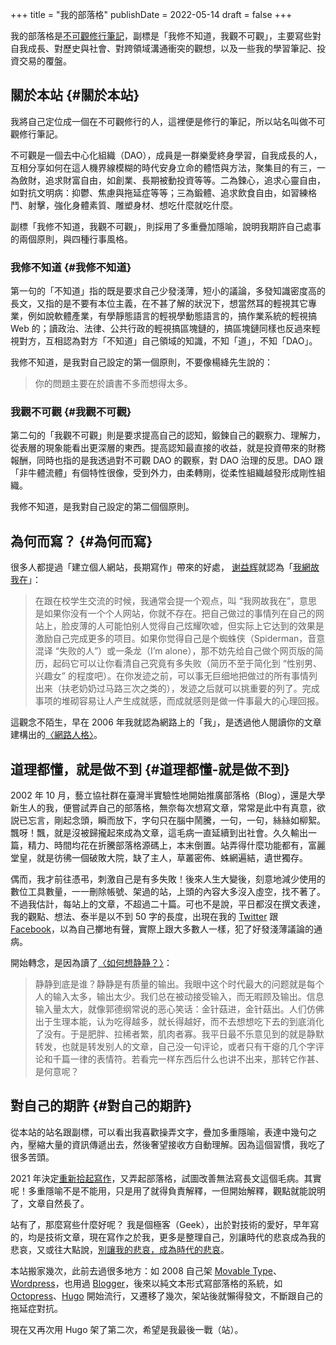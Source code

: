 +++
title = "我的部落格"
publishDate = 2022-05-14
draft = false
+++

我的部落格是[不可觀修行筆記](https://hychen.me)，副標是「我修不知道，我觀不可觀」，主要寫些對自我成長、對歷史與社會、對跨領域溝通衝突的觀想，以及一些我的學習筆記、投資交易的覆盤。


## 關於本站 {#關於本站}

我將自己定位成一個在不可觀修行的人，這裡便是修行的筆記，所以站名叫做不可觀修行筆記。

不可觀是一個去中心化組織（DAO），成員是一群樂愛終身學習，自我成長的人，互相分享如何在這人機界線模糊的時代安身立命的體悟與方法，聚集目的有三，一為斂財，追求財富自由，如創業、長期被動投資等等。二為鍊心，追求心靈自由，如對抗文明病：抑鬱、焦慮與拖延症等等；三為鍛體、追求飲食自由，如習練格鬥、射擊，強化身體素質、雕塑身材、想吃什麼就吃什麼。

副標「我修不知道，我觀不可觀」，則採用了多重疊加隱喻，說明我期許自己處事的兩個原則，與四種行事風格。


### 我修不知道 {#我修不知道}

第一句的「不知道」指的既是要求自己少發淺薄，短小的議論，多發知識密度高的長文，又指的是不要有本位主義，在不甚了解的狀況下，想當然耳的輕視其它專業，例如說軟體產業，有學靜態語言的輕視學動態語言的，搞作業系統的輕視搞 Web 的；讀政治、法律、公共行政的輕視搞區塊鏈的，搞區塊鏈同樣也反過來輕視對方，互相認為對方「不知道」自己領域的知識，不知「道」，不知「DAO」。

我修不知道，是我對自己設定的第一個原則，不要像楊絳先生說的：

> 你的問題主要在於讀書不多而想得太多。


### 我觀不可觀 {#我觀不可觀}

第二句的「我觀不可觀」則是要求提高自己的認知，鍛鍊自己的觀察力、理解力，從表層的現象能看出更深層的東西。提高認知最直接的收益，就是投資帶來的財務報酬，同時也指的是我透過對不可觀 DAO 的觀察，對 DAO 治理的反思。DAO 跟「非牛體流體」有個特性很像，受到外力，由柔轉剛，從柔性組織越發形成剛性組織。

我修不知道，是我對自己設定的第二個個原則。


## 為何而寫？ {#為何而寫}

很多人都提過「建立個人網站，長期寫作」帶來的好處， [谢益辉](https://yihui.org/)就認為「[我網故我在](https://yihui.org/cn/2016/12/student-project/)」：

> 在跟在校学生交流的时候，我通常会提一个观点，叫 “我网故我在”，意思是如果你没有一个个人网站，你就不存在。把自己做过的事情列在自己的网站上，脸皮薄的人可能怕别人觉得自己炫耀吹嘘，但实际上它达到的效果是激励自己完成更多的项目。如果你觉得自己是个蜘蛛侠（Spiderman，音意混译 “失败的人”）或一条龙（I’m alone），那不妨先给自己做个网页版的简历，起码它可以让你看清自己究竟有多失败（简历不至于简化到 “性别男、兴趣女” 的程度吧）。在你发迹之前，可以事无巨细地把做过的所有事情列出来（扶老奶奶过马路三次之类的），发迹之后就可以挑重要的列了。完成事项的堆砌容易让人产生成就感，而成就感则是做一件事最大的心理回报。

這觀念不陌生，早在 2006 年我就認為網路上的「我」，是透過他人閱讀你的文章建構出的[〈網路人格〉](https://hychen.me/post/%E7%B6%B2%E8%B7%AF%E4%BA%BA%E6%A0%BC/)。


## 道理都懂，就是做不到 {#道理都懂-就是做不到}

2002 年 10 月，藝立協社群在臺灣半實驗性地開始推廣部落格（Blog），還是大學新生人的我，便嘗試弄自己的部落格，無奈每次想寫文章，常常是此中有真意，欲説已忘言，剛起念頭，瞬而放下，字句只在腦中鬧騰，一句，一句，絲絲如柳絮。飄呀！飄，就是沒被歸攏起來成為文章，這毛病一直延續到出社會。久久輸出一篇，精力、時間均花在折騰部落格源碼上，本末倒置。站弄得什麼功能都有，富麗堂皇，就是彷彿一個破敗大院，缺了主人，草叢密佈、蛛網遍結，遺世獨存。

偶而，我才前往憑弔，刺激自己是有多失敗！後來人生大變後，刻意地減少使用的數位工具數量，一一刪除帳號、架過的站，上頭的內容大多沒入虛空，找不著了。不過我估計，每站上的文章，不超過二十篇。可也不是說，平日都沒在撰文表達，我的觀點、想法、泰半是以不到 50 字的長度，出現在我的 [Twitter](https://twitter.com/hychen) 跟 [Facebook](https://www.facebook.com/hychen)，以為自己擲地有聲，實際上跟大多數人一樣，犯了好發淺薄議論的通病。

開始轉念，是因為讀了[〈如何想静静？〉](https://yihui.org/cn/2019/07/inner-peace/)：

> 静静到底是谁？静静是有质量的输出。我眼中这个时代最大的问题就是每个人的输入太多，输出太少。我们总在被动接受输入，而无暇顾及输出。信息输入量太大，就像郭德纲常说的恶心笑话：金针菇进，金针菇出。人们仿佛出于生理本能，认为吃得越多，就长得越好，而不去想想吃下去的到底消化了没有。于是肥胖、拉稀者繁，肌肉者寡。我平日最不乐意见到的就是静默转发，也就是转发别人的文章，自己没一句评论，或者只有干瘪的几个字评论和千篇一律的表情符。若看完一样东西后什么也讲不出来，那转它作甚、是何意呢？


## 對自己的期許 {#對自己的期許}

從本站的站名跟副標，可以看出我喜歡操弄文字，疊加多重隱喻，表達中幾句之內，壓縮大量的資訊傳遞出去，然後奢望接收方自動理解。因為這個習慣，我吃了很多苦頭。

2021 年決定[重新拾起寫作](https://hychen.me/post/%E9%87%8D%E6%96%B0%E6%8B%BE%E8%B5%B7%E5%AF%AB%E4%BD%9C/)，又弄起部落格，試圖改善無法寫長文這個毛病。其實呢！多重隱喻不是不能用，只是用了就得負責解釋，一但開始解釋，觀點就能說明了，文章自然長了。

站有了，那麼寫些什麼好呢？ 我是個極客（Geek），出於對技術的愛好，早年寫的，均是技術文章，現在寫作之於我，更多是整理自己，別讓時代的悲哀成為我的悲哀，又或往大點說，[別讓我的悲哀，成為時代的悲哀](https://hychen.me/post/%E5%88%A5%E8%AE%93%E4%BD%A0%E7%9A%84%E6%82%B2%E5%93%80%E6%88%90%E7%82%BA%E6%99%82%E4%BB%A3%E7%9A%84%E6%82%B2%E5%93%80/)。

本站搬家幾次，此前去過很多地方：如 2008 自己架 [Movable Type](https://movabletype.org/)、[Wordpress](https://wordpress.com/)，也用過 [Blogger](https://blogspot.com/)，後來以純文本形式寫部落格的系統，如 [Octopress](http://octopress.org/)、[Hugo](https://gohugo.io/) 開始流行，又遷移了幾次，架站後就懶得發文，不斷跟自己的拖延症對抗。

現在又再次用 Hugo 架了第二次，希望是我最後一戰（站）。
